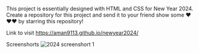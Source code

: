 This project is essentially designed with HTML and CSS for New Year 2024. Create a repository for this project and send it to your friend
show some ❤❤❤ by starring this repository!

Link to visit https://aman9113.github.io/newyear2024/

Screenshorts 
![2024 screenshort 1](https://github.com/aman9113/newyear2024/assets/92121302/15d4f44d-645c-4422-bd6d-f0f0bfecb218)

